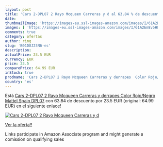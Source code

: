 ```yaml
---
layout: post
title: 'Cars 2-DPL07 2 Rayo Mcqueen Carreras y d al 63.84 % de descuento'
date: 
thumbnailImage: 'https://images-eu.ssl-images-amazon.com/images/I/61A2Em8v5HL._SL200_.jpg'
images: [ 'https://images-eu.ssl-images-amazon.com/images/I/61A2Em8v5HL._SL200_.jpg' ]
comments: true
category: ofertas
author: ring
slug: 'B01D8J23N6-es'
description:
actualPrice: 23.5 EUR
currency: EUR
price: 23.5
comparePrice: 64.99 EUR
inStock: true
prodname: 'Cars 2-DPL07 2 Rayo Mcqueen Carreras y derrapes  Color Rojo/Negro Mattel Spain DPL07'
country: 'es'
---
```


Está [Cars 2-DPL07 2 Rayo Mcqueen Carreras y derrapes  Color Rojo/Negro Mattel Spain DPL07](https://www.amazon.es/dp/B01D8J23N6/?tag=tolees-21) con 63.84 de descuento por 23.5 EUR (original: 64.99 EUR) en el siguiente enlace!

[![Cars 2-DPL07 2 Rayo Mcqueen Carreras y d](https://images-eu.ssl-images-amazon.com/images/I/61A2Em8v5HL._SL200_.jpg)](https://www.amazon.es/dp/B01D8J23N6/?tag=tolees-21)

[Ver la oferta!!](https://www.amazon.es/dp/B01D8J23N6/?tag=tolees-21)

Links participate in Amazon Associate program and might generate a comission on qualifying sales



